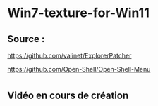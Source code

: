 # Win7-texture-for-Win11

## Source :

https://github.com/valinet/ExplorerPatcher 

https://github.com/Open-Shell/Open-Shell-Menu 
# 
## Vidéo en cours de création 
